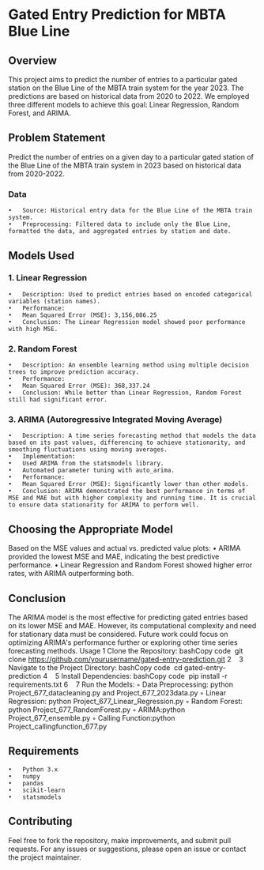 # Gated Entry Prediction for MBTA Blue Line

## Overview
This project aims to predict the number of entries to a particular gated station on the Blue Line of the MBTA train system for the year 2023. The predictions are based on historical data from 2020 to 2022. We employed three different models to achieve this goal: Linear Regression, Random Forest, and ARIMA.

## Problem Statement
Predict the number of entries on a given day to a particular gated station of the Blue Line of the MBTA train system in 2023 based on historical data from 2020-2022.

### Data
	•	Source: Historical entry data for the Blue Line of the MBTA train system.
	•	Preprocessing: Filtered data to include only the Blue Line, formatted the data, and aggregated entries by station and date.
## Models Used
### 1. Linear Regression
	•	Description: Used to predict entries based on encoded categorical variables (station names).
	•	Performance:
	•	Mean Squared Error (MSE): 3,156,086.25
	•	Conclusion: The Linear Regression model showed poor performance with high MSE.
### 2. Random Forest
	•	Description: An ensemble learning method using multiple decision trees to improve prediction accuracy.
	•	Performance:
	•	Mean Squared Error (MSE): 368,337.24
	•	Conclusion: While better than Linear Regression, Random Forest still had significant error.
### 3. ARIMA (Autoregressive Integrated Moving Average)
	•	Description: A time series forecasting method that models the data based on its past values, differencing to achieve stationarity, and smoothing fluctuations using moving averages.
	•	Implementation:
	•	Used ARIMA from the statsmodels library.
	•	Automated parameter tuning with auto_arima.
	•	Performance:
	•	Mean Squared Error (MSE): Significantly lower than other models.
	•	Conclusion: ARIMA demonstrated the best performance in terms of MSE and MAE but with higher complexity and running time. It is crucial to ensure data stationarity for ARIMA to perform well.

## Choosing the Appropriate Model
Based on the MSE values and actual vs. predicted value plots:
	•	ARIMA provided the lowest MSE and MAE, indicating the best predictive performance.
	•	Linear Regression and Random Forest showed higher error rates, with ARIMA outperforming both.

## Conclusion
The ARIMA model is the most effective for predicting gated entries based on its lower MSE and MAE. However, its computational complexity and need for stationary data must be considered. Future work could focus on optimizing ARIMA's performance further or exploring other time series forecasting methods.
Usage
	1	Clone the Repository: bashCopy code  git clone https://github.com/yourusername/gated-entry-prediction.git
	2	  
	3	Navigate to the Project Directory: bashCopy code  cd gated-entry-prediction
	4	  
	5	Install Dependencies: bashCopy code  pip install -r requirements.txt
	6	  
	7	Run the Models:
  ◦ Data Preprocessing: python Project_677_datacleaning.py and Project_677_2023data.py
	◦	Linear Regression: python Project_677_Linear_Regression.py
	◦	Random Forest: python Project_677_RandomForest.py
	◦	ARIMA:python Project_677_ensemble.py
  ◦	Calling Function:python Project_callingfunction_677.py

## Requirements
	•	Python 3.x
	•	numpy
	•	pandas
	•	scikit-learn
	•	statsmodels

## Contributing
Feel free to fork the repository, make improvements, and submit pull requests. For any issues or suggestions, please open an issue or contact the project maintainer.
